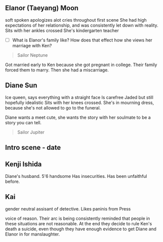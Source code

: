 ## Elanor (Taeyang) Moon
soft spoken
apologizes alot
cries throughout first scene
She had high expectations of her relationship, and was consistently let down with reality. 
Sits with her ankles crossed
She's kindergarten teacher

- [ ] What is Elanor's family like? How does that effect how she views her marriage with Ken?

> Sailor Neptune

Got married early to Ken because she got pregnant in college. Their family forced them to marry. Then she had a miscarriage.

## Diane Sun
Ice queen, says everything with a straight face
Is carefree
Jaded but still hopefully idealistic
Sits with her knees crossed. She's in mourning dress, because she's not allowed to go to the funeral.

Diane wants a meet cute, she wants the story with her soulmate to be a story you can tell.

> Sailor Jupiter

## Intro scene - date



## Kenji Ishida

Diane's husband. 5'6 handsome
Has insecurities. Has been unfaithful before.

## Kai
gender neutral assisant of detective. Likes paninis from Press

voice of reason. Their arc is being consistently reminded that people in these situations are not reasonable. At the end they decide to rule Ken's death a suicide, even though they have enough evidence to get Diane and Elanor in for manslaughter. 